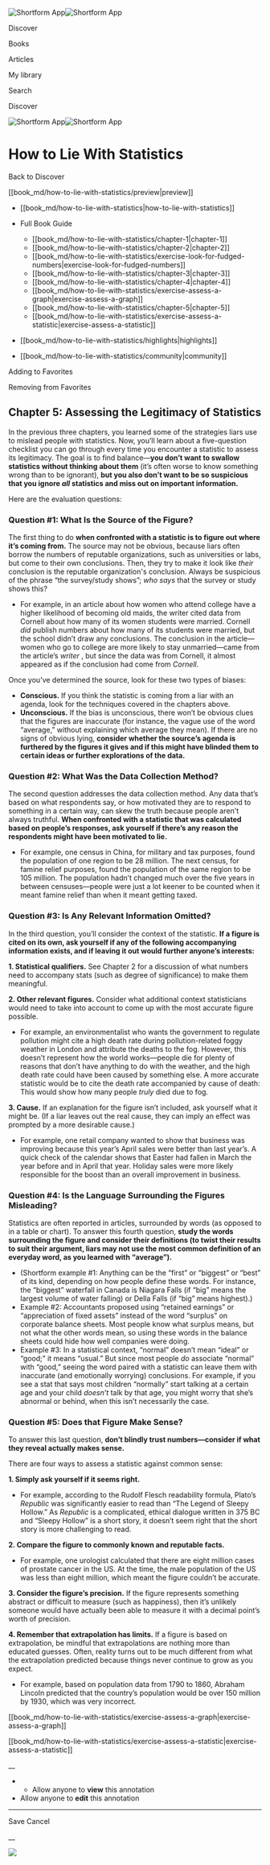 ![Shortform App](/img/logo.36a2399e.svg)![Shortform App](/img/logo-dark.70c1b072.svg)

Discover

Books

Articles

My library

Search

Discover

![Shortform App](/img/logo.36a2399e.svg)![Shortform App](/img/logo-dark.70c1b072.svg)

# How to Lie With Statistics

Back to Discover

[[book_md/how-to-lie-with-statistics/preview|preview]]

  * [[book_md/how-to-lie-with-statistics|how-to-lie-with-statistics]]
  * Full Book Guide

    * [[book_md/how-to-lie-with-statistics/chapter-1|chapter-1]]
    * [[book_md/how-to-lie-with-statistics/chapter-2|chapter-2]]
    * [[book_md/how-to-lie-with-statistics/exercise-look-for-fudged-numbers|exercise-look-for-fudged-numbers]]
    * [[book_md/how-to-lie-with-statistics/chapter-3|chapter-3]]
    * [[book_md/how-to-lie-with-statistics/chapter-4|chapter-4]]
    * [[book_md/how-to-lie-with-statistics/exercise-assess-a-graph|exercise-assess-a-graph]]
    * [[book_md/how-to-lie-with-statistics/chapter-5|chapter-5]]
    * [[book_md/how-to-lie-with-statistics/exercise-assess-a-statistic|exercise-assess-a-statistic]]
  * [[book_md/how-to-lie-with-statistics/highlights|highlights]]
  * [[book_md/how-to-lie-with-statistics/community|community]]



Adding to Favorites 

Removing from Favorites 

## Chapter 5: Assessing the Legitimacy of Statistics

In the previous three chapters, you learned some of the strategies liars use to mislead people with statistics. Now, you’ll learn about a five-question checklist you can go through every time you encounter a statistic to assess its legitimacy. The goal is to find balance—**you don’t want to swallow statistics without thinking about them** (it’s often worse to know something wrong than to be ignorant), **but you also don’t want to be so suspicious that you ignore _all_ statistics and miss out on important information.**

Here are the evaluation questions:

### Question #1: What Is the Source of the Figure?

The first thing to do **when confronted with a statistic is to figure out where it’s coming from.** The source may not be obvious, because liars often borrow the numbers of reputable organizations, such as universities or labs, but come to their own conclusions. Then, they try to make it look like _their_ conclusion is the reputable organization's conclusion. Always be suspicious of the phrase “the survey/study shows”; _who says_ that the survey or study shows this?

  * For example, in an article about how women who attend college have a higher likelihood of becoming old maids, the writer cited data from Cornell about how many of its women students were married. Cornell _did_ publish numbers about how many of its students were married, but the school didn’t draw any conclusions. The conclusion in the article—women who go to college are more likely to stay unmarried—came from the article’s _writer_ , but since the data was from Cornell, it almost appeared as if the conclusion had come from _Cornell_.



Once you’ve determined the source, look for these two types of biases:

  * **Conscious.** If you think the statistic is coming from a liar with an agenda, look for the techniques covered in the chapters above. 
  * **Unconscious.** If the bias is unconscious, there won’t be obvious clues that the figures are inaccurate (for instance, the vague use of the word “average,” without explaining which average they mean). If there are no signs of obvious lying, **consider whether the source’s agenda is furthered by the figures it gives and if this might have blinded them to certain ideas or further explorations of the data.**



### Question #2: What Was the Data Collection Method?

The second question addresses the data collection method. Any data that’s based on what respondents say, or how motivated they are to respond to something in a certain way, can skew the truth because people aren't always truthful. **When confronted with a statistic that was calculated based on people’s responses, ask yourself if there’s any reason the respondents might have been motivated to lie.**

  * For example, one census in China, for military and tax purposes, found the population of one region to be 28 million. The next census, for famine relief purposes, found the population of the same region to be 105 million. The population hadn’t changed much over the five years in between censuses—people were just a lot keener to be counted when it meant famine relief than when it meant getting taxed.



### Question #3: Is Any Relevant Information Omitted?

In the third question, you’ll consider the context of the statistic. **If a figure is cited on its own, ask yourself if any of the following accompanying information exists, and if leaving it out would further anyone’s interests:**

**1\. Statistical qualifiers.** See Chapter 2 for a discussion of what numbers need to accompany stats (such as degree of significance) to make them meaningful.

**2\. Other relevant figures.** Consider what additional context statisticians would need to take into account to come up with the most accurate figure possible.

  * For example, an environmentalist who wants the government to regulate pollution might cite a high death rate during pollution-related foggy weather in London and attribute the deaths to the fog. However, this doesn’t represent how the world works—people die for plenty of reasons that don’t have anything to do with the weather, and the high death rate could have been caused by something else. A more accurate statistic would be to cite the death rate accompanied by cause of death: This would show how many people _truly_ died due to fog.



**3\. Cause.** If an explanation for the figure isn’t included, ask yourself what it might be. (If a liar leaves out the real cause, they can imply an effect was prompted by a more desirable cause.)

  * For example, one retail company wanted to show that business was improving because this year’s April sales were better than last year’s. A quick check of the calendar shows that Easter had fallen in March the year before and in April that year. Holiday sales were more likely responsible for the boost than an overall improvement in business.



### Question #4: Is the Language Surrounding the Figures Misleading?

Statistics are often reported in articles, surrounded by words (as opposed to in a table or chart). To answer this fourth question, **study the words surrounding the figure and consider their definitions (to twist their results to suit their argument, liars may not use the most common definition of an everyday word, as you learned with “average”).**

  * (Shortform example #1: Anything can be the “first” or “biggest” or “best” of its kind, depending on how people define these words. For instance, the “biggest” waterfall in Canada is Niagara Falls (if “big” means the largest volume of water falling) or Della Falls (if “big” means highest).)
  * Example #2: Accountants proposed using “retained earnings” or “appreciation of fixed assets” instead of the word “surplus” on corporate balance sheets. Most people know what surplus means, but not what the other words mean, so using these words in the balance sheets could hide how well companies were doing.
  * Example #3: In a statistical context, “normal” doesn’t mean “ideal” or “good;” it means “usual.” But since most people _do_ associate “normal” with “good,” seeing the word paired with a statistic can leave them with inaccurate (and emotionally worrying) conclusions. For example, if you see a stat that says most children “normally” start talking at a certain age and your child _doesn’t_ talk by that age, you might worry that she’s abnormal or behind, when this isn’t necessarily the case.



### Question #5: Does that Figure Make Sense?

To answer this last question, **don’t blindly trust numbers—consider if what they reveal actually makes sense.**

There are four ways to assess a statistic against common sense:

**1\. Simply ask yourself if it seems right.**

  * For example, according to the Rudolf Flesch readability formula, Plato’s _Republic_ was significantly easier to read than “The Legend of Sleepy Hollow.” As _Republic_ is a complicated, ethical dialogue written in 375 BC and “Sleepy Hollow” is a short story, it doesn’t seem right that the short story is more challenging to read.



**2\. Compare the figure to commonly known and reputable facts.**

  * For example, one urologist calculated that there are eight million cases of prostate cancer in the US. At the time, the male population of the US was less than eight million, which meant the figure couldn’t be accurate.



**3\. Consider the figure’s precision.** If the figure represents something abstract or difficult to measure (such as happiness), then it’s unlikely someone would have actually been able to measure it with a decimal point’s worth of precision.

**4\. Remember that extrapolation has limits.** If a figure is based on extrapolation, be mindful that extrapolations are nothing more than educated guesses. Often, reality turns out to be much different from what the extrapolation predicted because things never continue to grow as you expect.

  * For example, based on population data from 1790 to 1860, Abraham Lincoln predicted that the country’s population would be over 150 million by 1930, which was very incorrect.



[[book_md/how-to-lie-with-statistics/exercise-assess-a-graph|exercise-assess-a-graph]]

[[book_md/how-to-lie-with-statistics/exercise-assess-a-statistic|exercise-assess-a-statistic]]

__

  *   * Allow anyone to **view** this annotation
  * Allow anyone to **edit** this annotation



* * *

Save Cancel

__




![](https://bat.bing.com/action/0?ti=56018282&Ver=2&mid=80c50e85-ac3d-4170-b10b-86f883a4e8ab&sid=49fff5b0636c11eeb9c611038afc8668&vid=4a005010636c11ee80c703d4c4a7acd5&vids=0&msclkid=N&pi=0&lg=en-US&sw=800&sh=600&sc=24&nwd=1&tl=Shortform%20%7C%20How%20to%20Lie%20With%20Statistics&p=https%3A%2F%2Fwww.shortform.com%2Fapp%2Fbook%2Fhow-to-lie-with-statistics%2Fchapter-5&r=&lt=429&evt=pageLoad&sv=1&rn=702736)
